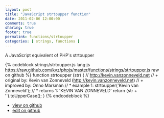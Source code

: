 ```yaml
---
layout: post
title: "JavaScript strtoupper function"
date: 2011-02-06 12:00:00
comments: true
sharing: true
footer: true
permalink: functions/strtoupper
categories: [ strings, functions ]
---
```

A JavaScript equivalent of PHP's strtoupper
<!-- more -->
{% codeblock strings/strtoupper.js lang:js https://raw.github.com/kvz/phpjs/master/functions/strings/strtoupper.js raw on github %}
function strtoupper (str) {
    // http://kevin.vanzonneveld.net
    // +   original by: Kevin van Zonneveld (http://kevin.vanzonneveld.net)
    // +   improved by: Onno Marsman
    // *     example 1: strtoupper('Kevin van Zonneveld');
    // *     returns 1: 'KEVIN VAN ZONNEVELD'
    return (str + '').toUpperCase();
}
{% endcodeblock %}
<ul>
 <li><a href="https://github.com/kvz/phpjs/blob/master/functions/strings/strtoupper.js">view on github</a></li>
 <li><a href="https://github.com/kvz/phpjs/edit/master/functions/strings/strtoupper.js">edit on github</a></li>
</ul>

